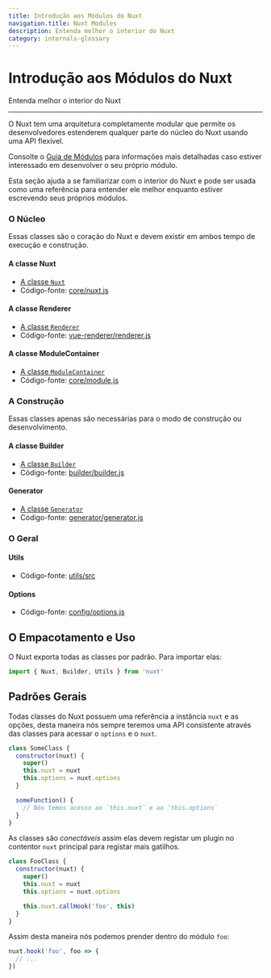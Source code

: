```yaml
---
title: Introdução aos Módulos do Nuxt
navigation.title: Nuxt Modules
description: Entenda melhor o interior do Nuxt
category: internals-glossary
---
```

# Introdução aos Módulos do Nuxt

Entenda melhor o interior do Nuxt

---

O Nuxt tem uma arquitetura completamente modular que permite os desenvolvedores estenderem qualquer parte do núcleo do Nuxt usando uma API flexível.

Consolte o [Guia de Módulos](/docs/directory-structure/modules) para informações mais detalhadas caso estiver interessado em desenvolver o seu próprio módulo.

Esta seção ajuda a se familiarizar com o interior do Nuxt e pode ser usada como uma referência para entender ele melhor enquanto estiver escrevendo seus próprios módulos.

### O Núcleo

Essas classes são o coração do Nuxt e devem existir em ambos tempo de execução e construção.

#### A classe Nuxt

- [A classe `Nuxt`](/docs/internals-glossary/internals-nuxt)
- Código-fonte: [core/nuxt.js](https://github.com/nuxt/nuxt.js/blob/dev/packages/core/src/nuxt.js)

#### A classe Renderer

- [A classe `Renderer`](/docs/internals-glossary/internals-renderer)
- Código-fonte: [vue-renderer/renderer.js](https://github.com/nuxt/nuxt.js/blob/dev/packages/vue-renderer/src/renderer.js)

#### A classe ModuleContainer

- [A classe `ModuleContainer`](/docs/internals-glossary/internals-module-container)
- Código-fonte: [core/module.js](https://github.com/nuxt/nuxt.js/blob/dev/packages/core/src/module.js)

### A Construção

Essas classes apenas são necessárias para o modo de construção ou desenvolvimento.

#### A classe Builder

- [A classe `Builder`](/docs/internals-glossary/internals-builder)
- Código-fonte: [builder/builder.js](https://github.com/nuxt/nuxt.js/blob/dev/packages/builder/src/builder.js)

#### Generator

- [A classe `Generator`](/docs/internals-glossary/internals-generator)
- Código-fonte: [generator/generator.js](https://github.com/nuxt/nuxt.js/blob/dev/packages/generator/src/generator.js)

### O Geral

#### Utils

- Código-fonte: [utils/src](https://github.com/nuxt/nuxt.js/blob/dev/packages/utils/src)

#### Options

- Código-fonte: [config/options.js](https://github.com/nuxt/nuxt.js/blob/dev/packages/config/src/options.js)

## O Empacotamento e Uso

O Nuxt exporta todas as classes por padrão. Para importar elas:

```js
import { Nuxt, Builder, Utils } from 'nuxt'
```

## Padrões Gerais

Todas classes do Nuxt possuem uma referência a instância `nuxt` e as opções, desta maneira nós sempre teremos uma API consistente através das classes para acessar o `options` e o `nuxt`.

```js
class SomeClass {
  constructor(nuxt) {
    super()
    this.nuxt = nuxt
    this.options = nuxt.options
  }

  someFunction() {
    // Nós temos acesso ao `this.nuxt` e ao `this.options`
  }
}
```

As classes são _conectáveis_ assim elas devem registar um plugin no contentor `nuxt` principal para registar mais gatilhos.

```js
class FooClass {
  constructor(nuxt) {
    super()
    this.nuxt = nuxt
    this.options = nuxt.options

    this.nuxt.callHook('foo', this)
  }
}
```

Assim desta maneira nós podemos prender dentro do módulo `foo`:

```js
nuxt.hook('foo', foo => {
  // ...
})
```
